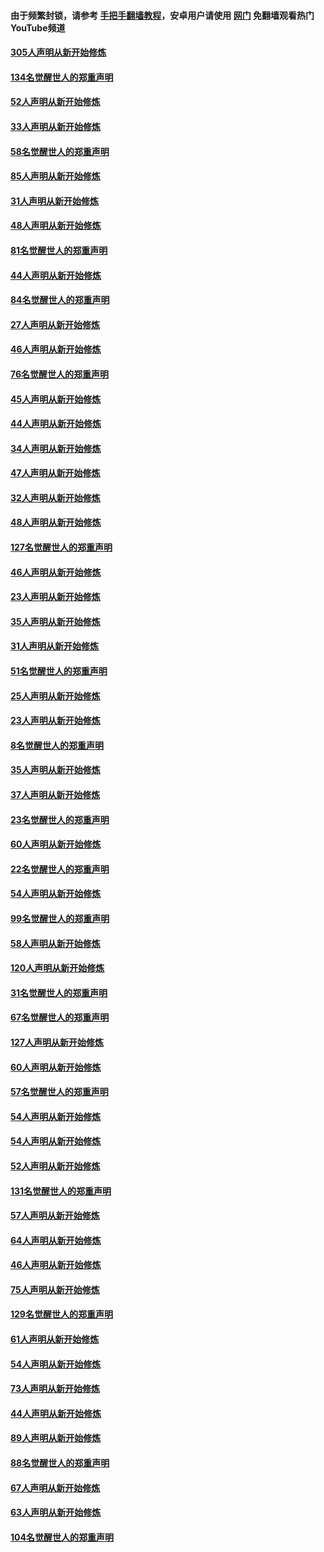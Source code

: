 #### 由于频繁封锁，请参考 [手把手翻墙教程](https://github.com/gfw-breaker/guides/wiki/)，安卓用户请使用 [网门](https://github.com/gfw-breaker/nogfw/blob/master/dl.md?t=03182200) 免翻墙观看热门YouTube频道 

#### [305人声明从新开始修炼](../pages/91/422153.md?t=03182200) 

#### [134名觉醒世人的郑重声明](../pages/91/422152.md?t=03182200) 

#### [52人声明从新开始修炼](../pages/91/421846.md?t=03182200) 

#### [33人声明从新开始修炼](../pages/91/421804.md?t=03182200) 

#### [58名觉醒世人的郑重声明](../pages/91/421845.md?t=03182200) 

#### [85人声明从新开始修炼](../pages/91/421769.md?t=03182200) 

#### [31人声明从新开始修炼](../pages/91/421763.md?t=03182200) 

#### [48人声明从新开始修炼](../pages/91/421605.md?t=03182200) 

#### [81名觉醒世人的郑重声明](../pages/91/421656.md?t=03182200) 

#### [44人声明从新开始修炼](../pages/91/421544.md?t=03182200) 

#### [84名觉醒世人的郑重声明](../pages/91/421543.md?t=03182200) 

#### [27人声明从新开始修炼](../pages/91/421465.md?t=03182200) 

#### [46人声明从新开始修炼](../pages/91/421454.md?t=03182200) 

#### [76名觉醒世人的郑重声明](../pages/91/421453.md?t=03182200) 

#### [45人声明从新开始修炼](../pages/91/421452.md?t=03182200) 

#### [44人声明从新开始修炼](../pages/91/421422.md?t=03182200) 

#### [34人声明从新开始修炼](../pages/91/421322.md?t=03182200) 

#### [47人声明从新开始修炼](../pages/91/421264.md?t=03182200) 

#### [32人声明从新开始修炼](../pages/91/421225.md?t=03182200) 

#### [48人声明从新开始修炼](../pages/91/421202.md?t=03182200) 

#### [127名觉醒世人的郑重声明](../pages/91/421224.md?t=03182200) 

#### [46人声明从新开始修炼](../pages/91/421203.md?t=03182200) 

#### [23人声明从新开始修炼](../pages/91/421138.md?t=03182200) 

#### [35人声明从新开始修炼](../pages/91/421122.md?t=03182200) 

#### [31人声明从新开始修炼](../pages/91/421081.md?t=03182200) 

#### [51名觉醒世人的郑重声明](../pages/91/421080.md?t=03182200) 

#### [25人声明从新开始修炼](../pages/91/421020.md?t=03182200) 

#### [23人声明从新开始修炼](../pages/91/420884.md?t=03182200) 

#### [8名觉醒世人的郑重声明](../pages/91/420883.md?t=03182200) 

#### [35人声明从新开始修炼](../pages/91/420809.md?t=03182200) 

#### [37人声明从新开始修炼](../pages/91/420766.md?t=03182200) 

#### [23名觉醒世人的郑重声明](../pages/91/420765.md?t=03182200) 

#### [60人声明从新开始修炼](../pages/91/420727.md?t=03182200) 

#### [22名觉醒世人的郑重声明](../pages/91/420726.md?t=03182200) 

#### [54人声明从新开始修炼](../pages/91/420529.md?t=03182200) 

#### [99名觉醒世人的郑重声明](../pages/91/420528.md?t=03182200) 

#### [58人声明从新开始修炼](../pages/91/420198.md?t=03182200) 

#### [120人声明从新开始修炼](../pages/91/420141.md?t=03182200) 

#### [31名觉醒世人的郑重声明](../pages/91/420197.md?t=03182200) 

#### [67名觉醒世人的郑重声明](../pages/91/420140.md?t=03182200) 

#### [127人声明从新开始修炼](../pages/91/420082.md?t=03182200) 

#### [60人声明从新开始修炼](../pages/91/420081.md?t=03182200) 

#### [57名觉醒世人的郑重声明](../pages/91/420080.md?t=03182200) 

#### [54人声明从新开始修炼](../pages/91/419533.md?t=03182200) 

#### [54人声明从新开始修炼](../pages/91/419532.md?t=03182200) 

#### [52人声明从新开始修炼](../pages/91/419531.md?t=03182200) 

#### [131名觉醒世人的郑重声明](../pages/91/419530.md?t=03182200) 

#### [57人声明从新开始修炼](../pages/91/419430.md?t=03182200) 

#### [64人声明从新开始修炼](../pages/91/419429.md?t=03182200) 

#### [46人声明从新开始修炼](../pages/91/419428.md?t=03182200) 

#### [75人声明从新开始修炼](../pages/91/419427.md?t=03182200) 

#### [129名觉醒世人的郑重声明](../pages/91/419426.md?t=03182200) 

#### [61人声明从新开始修炼](../pages/91/419198.md?t=03182200) 

#### [54人声明从新开始修炼](../pages/91/419197.md?t=03182200) 

#### [73人声明从新开始修炼](../pages/91/419196.md?t=03182200) 

#### [44人声明从新开始修炼](../pages/91/419075.md?t=03182200) 

#### [89人声明从新开始修炼](../pages/91/419074.md?t=03182200) 

#### [88名觉醒世人的郑重声明](../pages/91/419195.md?t=03182200) 

#### [67人声明从新开始修炼](../pages/91/419073.md?t=03182200) 

#### [63人声明从新开始修炼](../pages/91/419072.md?t=03182200) 

#### [104名觉醒世人的郑重声明](../pages/91/419071.md?t=03182200) 

